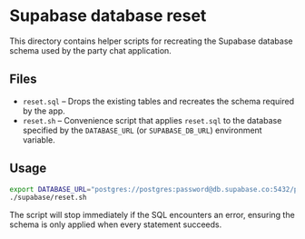 # Supabase database reset

This directory contains helper scripts for recreating the Supabase database schema
used by the party chat application.

## Files

- `reset.sql` – Drops the existing tables and recreates the schema required by the app.
- `reset.sh` – Convenience script that applies `reset.sql` to the database specified by
  the `DATABASE_URL` (or `SUPABASE_DB_URL`) environment variable.

## Usage

```bash
export DATABASE_URL="postgres://postgres:password@db.supabase.co:5432/postgres"
./supabase/reset.sh
```

The script will stop immediately if the SQL encounters an error, ensuring the
schema is only applied when every statement succeeds.

